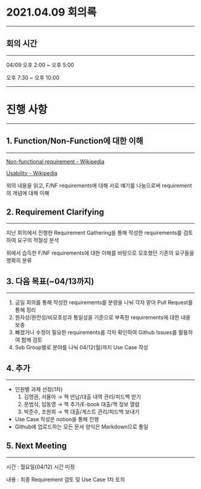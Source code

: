 # 2021.04.09 회의록

---

## 회의 시간

---

04/09 오후 2:00 ~ 오후 5:00

오후 7:30 ~ 오후 10:00

---

# 진행 사항

---

## 1. Function/Non-Function에 대한 이해

---

[Non-functional requirement - Wikipedia](https://en.wikipedia.org/wiki/Non-functional_requirement)

[Usability - Wikipedia](https://en.wikipedia.org/wiki/Usability)

위의 내용을 읽고, F/NF requirements에 대해 서로 얘기를 나눔으로써 requirement의 개념에 대해 이해

## 2. Requirement Clarifying

---

지난 회의에서 진행한 Requirement Gathering을 통해 작성한 requirements를 검토하여 요구의 적절성 분석

위에서 습득한 F/NF requirements에 대한 이해를 바탕으로 모호했던 기존의 요구들을 명확히 분류

## 3. 다음 목표(~04/13까지)

---

1. 금일 회의를 통해 작성한 requirements를 분량을 나눠 각자 맡아 Pull Request를 통해 정리
2. 원자성/완전성/비모호성과 통일성을 기준으로 부족한 requirements에 대한 내용 보충
3. 빠졌거나 수정이 필요한 requirements를 각자 확인하여 Github Issues를 활용하여 함께 검토
4. Sub Group별로 분야를 나눠 04/12(월)까지 Use Case 작성

## 4. 추가

---

- 인원별 과제 선정(1차)
    1. 김영권, 서율아 → 책 반납/대출 내역 관리/피드백 받기
    2. 문법식, 임동영 → 책 추가/E-book 대출/책 정보 열람
    3. 박준수, 조원희 → 책 대출/게스트 관리/피드백 보내기
- Use Case 작성은 notion을 통해 진행
- Github에 업로드하는 모든 문서 양식은 Markdown으로 통일

## 5. Next Meeting

---

시간 : 월요일(04/12) 시간 미정

내용 : 최종 Requirement 검토 및 Use Case 1차 토의